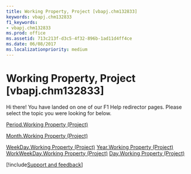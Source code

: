 ```yaml
---
title: Working Property, Project [vbapj.chm132833]
keywords: vbapj.chm132833
f1_keywords:
- vbapj.chm132833
ms.prod: office
ms.assetid: 713c213f-d3c5-4f32-896b-1ad11d4ff4ce
ms.date: 06/08/2017
ms.localizationpriority: medium
---
```



# Working Property, Project [vbapj.chm132833]

Hi there! You have landed on one of our F1 Help redirector pages. Please select the topic you were looking for below.

[Period.Working Property (Project)](https://msdn.microsoft.com/library/0a921e9d-2143-74d0-7eb3-1c70596113bf%28Office.15%29.aspx)

[Month.Working Property (Project)](https://msdn.microsoft.com/library/6fa33218-2cf0-dbe4-af31-514c7c83a047%28Office.15%29.aspx)

[WeekDay.Working Property (Project)](https://msdn.microsoft.com/library/c8620df0-f91a-eb39-86dd-523bd338d825%28Office.15%29.aspx)
[Year.Working Property (Project)](https://msdn.microsoft.com/library/1d3b0294-d24d-9ccd-033e-953129dacd8d%28Office.15%29.aspx)
[WorkWeekDay.Working Property (Project)](https://msdn.microsoft.com/library/31844191-e5a8-1e69-0eae-bbb10f318cf7%28Office.15%29.aspx)
[Day.Working Property (Project)](https://msdn.microsoft.com/library/49230d7c-11cb-96c7-7a2f-fe5c900fd9e3%28Office.15%29.aspx)

[!include[Support and feedback](~/includes/feedback-boilerplate.md)]